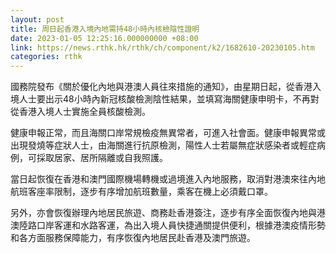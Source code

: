 ```yaml
---
layout: post
title: 周日起香港入境內地需持48小時內核檢陰性證明
date: 2023-01-05 12:25:16.000000000 +08:00
link: https://news.rthk.hk/rthk/ch/component/k2/1682610-20230105.htm
categories: rthk
---
```


國務院發布《關於優化內地與港澳人員往來措施的通知》，由星期日起，從香港入境人士要出示48小時內新冠核酸檢測陰性結果，並填寫海關健康申明卡，不再對從香港入境人士實施全員核酸檢測。

健康申報正常，而且海關口岸常規檢疫無異常者，可進入社會面。健康申報異常或出現發燒等症狀人士，由海關進行抗原檢測，陽性人士若屬無症狀感染者或輕症病例，可採取居家、居所隔離或自我照護。

當日起恢復在香港和澳門國際機場轉機或過境進入內地服務，取消對港澳來往內地航班客座率限制，逐步有序增加航班數量，乘客在機上必須戴口罩。

另外，亦會恢復辦理內地居民旅遊、商務赴香港簽注，逐步有序全面恢復內地與港澳陸路口岸客運和水路客運，為出入境人員快捷通關提供便利，根據港澳疫情形勢和各方面服務保障能力，有序恢復內地居民赴香港及澳門旅遊。
